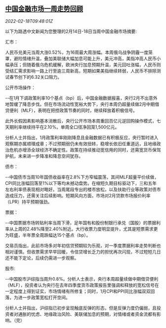 <!--1645178463000-->
[中国金融市场一周走势回顾](https://cn.reuters.com/article/weekly-glance-china-fin-markets-0218-idCNKBS2KN0VW)
------

<div><i>2022-02-18T09:48:01Z</i></div><p>以下为路透中文新闻为您整理的2月14日-18日当周中国金融市场摘要:</p><p>汇市：</p><p>人民币兑美元当周大涨0.52%，为16周最大周涨幅。本周俄乌战争阴霾一度笼罩，避险情绪升温，叠加美联储大幅加息可能上升，美元冲高，美指冲高人民币小幅承压；但随着俄乌危机缓解，欧洲央行加息预期升温，美元回吐涨幅，人民币则受结汇需求影响一路上行至逾三周新高，短期如果美指继续转弱，人民币不排除测试春节创下的6.32关口阻力。</p><p>公开市场操作：</p><p>--在1月下调政策利率10个基点（bp）后，中国金融数据报喜，央行2月不出意外地暂缓了降息步伐。但在市场流动性宽裕大势下，央行本周仍超量续做2月中期借贷便利（MLF），表明在把控政策节奏的同时，继续释放着积极信号。</p><p>此外长假因素影响基本消散后，央行公开市场本周重回百亿元逆回购操作模式，七天期利率继续持平在2.10%。单周全口径净回笼1,500亿元。</p><p>分析人士并指出，1月政策利率刚刚降息且金融数据已有积极反应，央行暂时进入观察期亦属顺理成章；不过预期弱仍未有效扭转，稳增长依旧任重道远，且地缘政治危机亦增添全球经济不确定性。政策在持续推动宽信用的同时，还需宽货币保驾护航，未来进一步降准和降息空间犹存。</p><p>债市：</p><p>--中国债市当周10年国债收益率在2.8%下方窄幅震荡，其间MLF超量平价续做，CPI同比涨幅回落至1%以下等均未撼动盘势。在缩短久期目标驱动下，三和五年左右利率债表现相对略好。当周尾段专出的楼市放松，以及扶助行业等政策对债市造成压力，还需关注后续影响。短期风向方面，市场对2月贷款市场报价利率（LPR）持平预期强劲。</p><p>票据：</p><p>--中国票据市场转贴利率当周下滑，足年国有和股份制银行承兑（国股）的票据利率从上周的2.48%降至2.40%附近。大行收票力度明显提升，尤其是短票需求更为旺盛，半年票全周跌幅达15个基点（bp）。</p><p>交易员指出，此前市场多对年初信贷预期较为乐观，对一季度票据利率走势判断也相对谨慎。但收票需求早早回暖，令信贷增长乏力的担忧再次闪现，不过短短几日还不能下定论，后续仍需进一步观察。</p><p>股市:</p><p>--中国股市沪综指当周升0.8%。分析人士表示，央行本周超量续做中期借贷便利（MLF），投资者认为央行在去年四季度货币政策报告里强调和释放的宽松信号在一定程度上得到证实，市场情绪有所修复；同时，1月CPI和PPI同比涨幅双双回落，为进一步政策宽松打开空间。</p><p>分析人士并指出，沪综指已初步呈现触底反弹的形态，但是反弹力度仍偏弱，且投资者对通胀的忧虑、地缘政治风险、美联储加息的预期，对情绪或者资金流都有影响。（完）</p>
